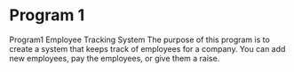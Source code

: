 # Program 1
Program1 Employee Tracking System
The purpose of this program is to create a system that keeps track of employees for a company. You can add new employees, pay the employees, or give them a raise. 

